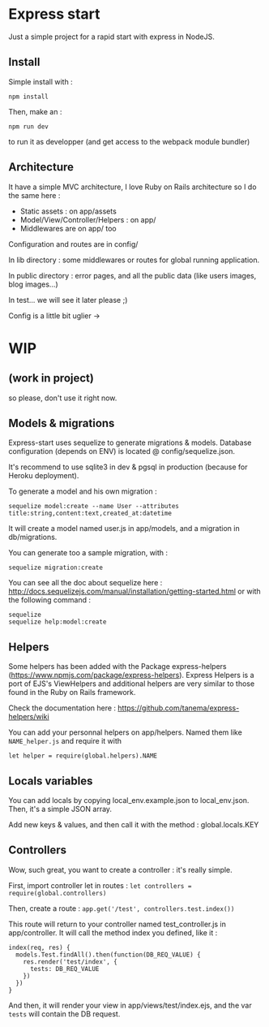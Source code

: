 # Express start

Just a simple project for a rapid start with express in NodeJS.

## Install

Simple install with :
```
npm install
```

Then, make an :
```
npm run dev
```
to run it as developper (and get access to the webpack module bundler)

## Architecture
It have a simple MVC architecture, I love Ruby on Rails architecture so I do the same here :
- Static assets : on app/assets
- Model/View/Controller/Helpers : on app/
- Middlewares are on app/ too

Configuration and routes are in config/

In lib directory : some middlewares or routes for global running application.

In public directory : error pages, and all the public data (like users images, blog images...)

In test... we will see it later please ;)

Config is a little bit uglier ->
# WIP
## (work in project)
so please, don't use it right now.

## Models & migrations
Express-start uses sequelize to generate migrations & models.
Database configuration (depends on ENV) is located @ config/sequelize.json.

It's recommend to use sqlite3 in dev & pgsql in production (because for Heroku deployment).

To generate a model and his own migration :
```
sequelize model:create --name User --attributes title:string,content:text,created_at:datetime
```
It will create a model named user.js in app/models, and a migration in db/migrations.

You can generate too a sample migration, with :
```
sequelize migration:create
```

You can see all the doc about sequelize here : http://docs.sequelizejs.com/manual/installation/getting-started.html or with the following command :
```
sequelize
sequelize help:model:create
```

## Helpers
Some helpers has been added with the Package express-helpers (https://www.npmjs.com/package/express-helpers).
Express Helpers is a port of EJS's ViewHelpers and additional helpers are very similar to those found in the Ruby on Rails framework.

Check the documentation here : https://github.com/tanema/express-helpers/wiki

You can add your personnal helpers on app/helpers. Named them like ```NAME_helper.js``` and require it with
```
let helper = require(global.helpers).NAME
```

## Locals variables
You can add locals by copying local_env.example.json to local_env.json.
Then, it's a simple JSON array.

Add new keys & values, and then call it with the method : global.locals.KEY

## Controllers
Wow, such great, you want to create a controller : it's really simple.

First, import controller let in routes :
```let controllers = require(global.controllers)```

Then, create a route :
```app.get('/test', controllers.test.index())```

This route will return to your controller named test_controller.js in app/controller.
It will call the method index you defined, like it :

```
index(req, res) {
  models.Test.findAll().then(function(DB_REQ_VALUE) {
    res.render('test/index', {
      tests: DB_REQ_VALUE
    })
  })
}
```

And then, it will render your view in app/views/test/index.ejs, and the var ```tests``` will contain the DB request.
